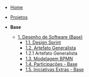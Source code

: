 <!-- docs/_sidebar.md -->

- [Home](/docs)
- [Projetos](/docs/Projeto/Projeto.md)

- **Base**
  - [1. Desenho de Software (Base)](/docs/Base/1.Base.md)
    - [1.1. Design Sprint](/docs/Base/1.1.DesignSprint.md)
    - [1.2. Artefato Generalista](/docs/Base/1.2.ArtefatoGeneralista.md)
    * 1.2.1 Artefato Generalista
    <!-- [Brainstorming](Base/ElicitacaoRequisitos/BrainStorm.md)
      - [Rich Picture](Base/ElicitacaoRequisitos/RichPicture.md) -->
    - [1.3. Modelagem BPMN](/docs/Base/1.3.ModelagemBPMN.md)
    - [1.4. Participações - Base](/docs/Base/1.4.ParticipacoesBase.md)
    - [1.5. Iniciativas Extras - Base](/docs/Base/1.5.IniciativasExtras.md)
